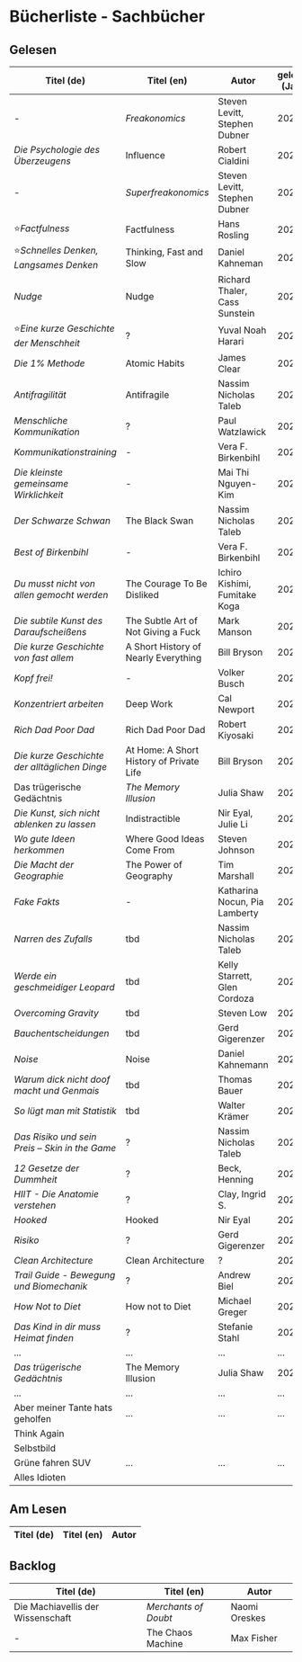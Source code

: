 # Bücherliste - Sachbücher

## Gelesen

| Titel (de)                                     | Titel (en)                               | Autor                         | gelesen (Jahr) |
|------------------------------------------------|------------------------------------------|-------------------------------|----------------|
| -                                              | *Freakonomics*                           | Steven Levitt, Stephen Dubner | 2021           |
| *Die Psychologie des Überzeugens*              | Influence                                | Robert Cialdini               | 2021           |
| -                                              | *Superfreakonomics*                      | Steven Levitt, Stephen Dubner | 2021           |
| ⭐*Factfulness*                                 | Factfulness                              | Hans Rosling                  | 2021           |
| ⭐*Schnelles Denken, Langsames Denken*          | Thinking, Fast and Slow                  | Daniel Kahneman               | 2021           |
| *Nudge*                                        | Nudge                                    | Richard Thaler, Cass Sunstein | 2021           |
| ⭐*Eine kurze Geschichte der Menschheit*        | ?                                        | Yuval Noah Harari             | 2021           |
| *Die 1% Methode*                               | Atomic Habits                            | James Clear                   | 2021           |
| *Antifragilität*                               | Antifragile                              | Nassim Nicholas Taleb         | 2021           |
| *Menschliche Kommunikation*                    | ?                                        | Paul Watzlawick               | 2021           |
| *Kommunikationstraining*                       | -                                        | Vera F. Birkenbihl            | 2021           |
| *Die kleinste gemeinsame Wirklichkeit*         | -                                        | Mai Thi Nguyen-Kim            | 2021           |
| *Der Schwarze Schwan*                          | The Black Swan                           | Nassim Nicholas Taleb         | 2021           |
| *Best of Birkenbihl*                           | -                                        | Vera F. Birkenbihl            | 2022           |
| *Du musst nicht von allen gemocht werden*      | The Courage To Be Disliked               | Ichiro Kishimi, Fumitake Koga | 2022           |
| *Die subtile Kunst des Daraufscheißens*        | The Subtle Art of Not Giving a Fuck      | Mark Manson                   | 2022           |
| *Die kurze Geschichte von fast allem*          | A Short History of Nearly Everything     | Bill Bryson                   | 2022           |
| *Kopf frei!*                                   | -                                        | Volker Busch                  | 2022           |
| *Konzentriert arbeiten*                        | Deep Work                                | Cal Newport                   | 2022           |
| *Rich Dad Poor Dad*                            | Rich Dad Poor Dad                        | Robert Kiyosaki               | 2022           |
| *Die kurze Geschichte der alltäglichen Dinge*  | At Home: A Short History of Private Life | Bill Bryson                   | 2022           |
| Das trügerische Gedächtnis                     | *The Memory Illusion*                    | Julia Shaw                    | 2022           |
| *Die Kunst, sich nicht ablenken zu lassen*     | Indistractible                           | Nir Eyal, Julie Li            | 2022           |
| *Wo gute Ideen herkommen*                      | Where Good Ideas Come From               | Steven Johnson                | 2022           |
| *Die Macht der Geographie*                     | The Power of Geography                   | Tim Marshall                  | 2022           |
| *Fake Fakts*                                   | -                                        | Katharina Nocun, Pia Lamberty | 2023           |
| *Narren des Zufalls*                           | tbd                                      | Nassim Nicholas Taleb         | 2023           |
| *Werde ein geschmeidiger Leopard*              | tbd                                      | Kelly Starrett, Glen Cordoza  | 2023           |
| *Overcoming Gravity*                           | tbd                                      | Steven Low                    | 2023           |
| *Bauchentscheidungen*                          | tbd                                      | Gerd Gigerenzer               | 2023           |
| *Noise*                                        | Noise                                    | Daniel Kahnemann              | 2023           |
| *Warum dick nicht doof macht und Genmais*      | tbd                                      | Thomas Bauer                  | 2023           |
| *So lügt man mit Statistik*                    | tbd                                      | Walter Krämer                 | 2023           |
| *Das Risiko und sein Preis – Skin in the Game* | ?                                        | Nassim Nicholas Taleb         | 2023           |
| *12 Gesetze der Dummheit*                      | ?                                        | Beck, Henning                 | 2023           |
| *HIIT - Die Anatomie verstehen*                | ?                                        | Clay, Ingrid S.               | 2023           |
| *Hooked*                                       | Hooked                                   | Nir Eyal                      | 2024           |
| *Risiko*                                       | ?                                        | Gerd Gigerenzer               | 2024           |
| *Clean Architecture*                           | Clean Architecture                       | ?                             | 2024           |
| *Trail Guide - Bewegung und Biomechanik*       | ?                                        | Andrew Biel                   | 2024           |
| *How Not to Diet*                              | How not to Diet                          | Michael Greger                | 2024           |
| *Das Kind in dir muss Heimat finden*           | ?                                        | Stefanie Stahl                | 2024           |
| ...                                            | ...                                      | ...                           | ...            |
| *Das trügerische Gedächtnis*                   | The Memory Illusion                      | Julia Shaw                    | 2024           |
| ...                                            | ...                                      | ...                           | ...            |
| Aber meiner Tante hats geholfen                | ...                                      | ...                           | ...            |
| Think Again                                    |                                          |                               |                |
| Selbstbild                                     |                                          |                               |                |
| Grüne fahren SUV                               | ...                                      | ...                           | ...            |
| Alles Idioten                                  |                                          |                               |                |

## Am Lesen


| Titel (de)                 | Titel (en) | Autor       |
|----------------------------|------------|-------------|



## Backlog


| Titel (de)                        | Titel (en)           | Autor         |
|-----------------------------------|----------------------|---------------|
| Die Machiavellis der Wissenschaft | *Merchants of Doubt* | Naomi Oreskes |
| -                                 | The Chaos Machine    | Max Fisher    |


